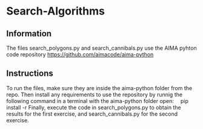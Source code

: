 # Search-Algorithms
## Information
The files search_polygons.py and search_cannibals.py use the AIMA pyhton code repository https://github.com/aimacode/aima-python

## Instructions
To run the files, make sure they are inside the aima-python folder from the repo.
Then install any requirements to use the repository by runnig the following command in a terminal with the aima-python folder open:
&emsp;pip install -r
Finally, execute the code in search_polygons.py to obtain the results for the first exercise, and search_cannibals.py for the second exercise.
